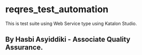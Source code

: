 # reqres_test_automation
This is test suite using Web Service type using Katalon Studio.

## By Hasbi Asyiddiki - Associate Quality Assurance.
